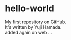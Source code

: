 # hello-world
My first repository on GitHub.  
It's written by Yuji Hamada.  
added again on web ...
